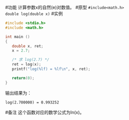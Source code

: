 #功能
计算参数x的自然(e)对数值。
#原型
`#include<math.h>`  
`double log(double x)`
#实例
```c
#include <stdio.h>
#include <math.h>

int main ()
{
   double x, ret;
   x = 2.7;

   /* 求 log(2.7) */
   ret = log(x);
   printf("log(%lf) = %lf\n", x, ret);

   return(0);
}
```
输出结果为：
```shell
log(2.700000) = 0.993252
```
#备注
这个函数对应的数学公式为ln(x)。
